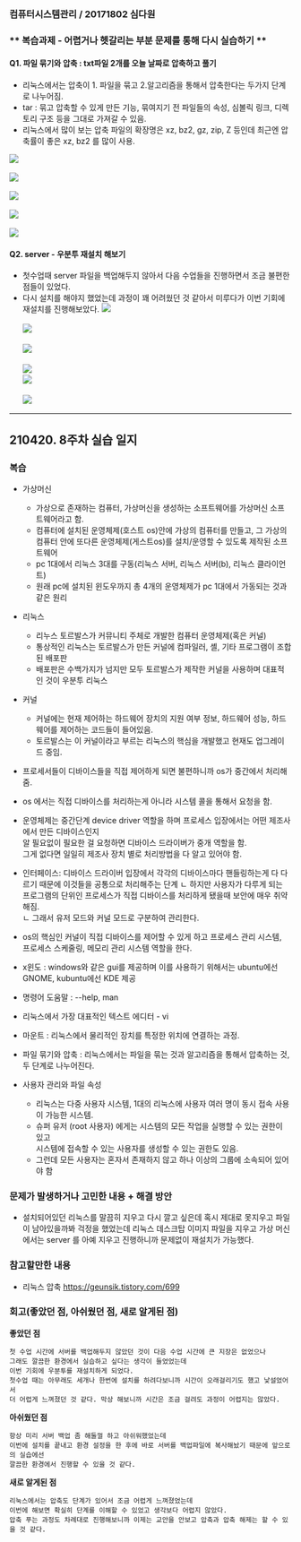 ### 컴퓨터시스템관리 / 20171802 심다원

###  ** 복습과제 - 어렵거나 헷갈리는 부분 문제를 통해 다시 실습하기 **  ###      
  #### Q1. 파일 묶기와 압축 : txt파일 2개를 오늘 날짜로 압축하고 풀기 #### 
  + 리눅스에서는 압축이 1. 파일을 묶고 2.알고리즘을 통해서 압축한다는 두가지 단계로 나누어짐.                 
  + tar : 묶고 압축할 수 있게 만든 기능, 묶여지기 전 파일들의 속성, 심볼릭 링크, 디렉토리 구조 등을 그대로 가져갈 수 있음.   
  + 리눅스에서 많이 보는 압축 파일의 확장명은 xz, bz2, gz, zip, Z 등인데 최근엔 압축률이 좋은 xz, bz2 를 많이 사용.    

<img src="https://user-images.githubusercontent.com/79961001/116030271-25896a80-a696-11eb-9978-a2fafa9326b1.png"></img><br/>      
<img src="https://user-images.githubusercontent.com/79961001/116030272-25896a80-a696-11eb-855b-07c80e43630a.png"></img><br/>     
<img src="https://user-images.githubusercontent.com/79961001/116030266-24583d80-a696-11eb-8f4e-d2c8649bc12f.png"></img><br/>          
<img src="https://user-images.githubusercontent.com/79961001/116030960-b90f6b00-a697-11eb-8d32-5f98eae8ef05.png"></img><br/>          
<img src="https://user-images.githubusercontent.com/79961001/116030962-ba409800-a697-11eb-839c-ec770afe01dc.png"></img><br/>          
      
      
   #### Q2. server - 우분투 재설치 해보기 ####
   + 첫수업때 server 파일을 백업해두지 않아서 다음 수업들을 진행하면서 조금 불편한 점들이 있었다.    
   + 다시 설치를 해야지 했었는데 과정이 꽤 어려웠던 것 같아서 미루다가 이번 기회에 재설치를 진행해보았다.
<img src="https://user-images.githubusercontent.com/79961001/116052071-3f39aa80-a6b4-11eb-9ccc-75cad5fb60d2.png"></img><br/>      
<img src="https://user-images.githubusercontent.com/79961001/116052081-406ad780-a6b4-11eb-8eec-93ac47061121.png"></img><br/>     
<img src="https://user-images.githubusercontent.com/79961001/116052084-41036e00-a6b4-11eb-8e32-64c32d7efc1e.png"></img><br/>          
<img src="https://user-images.githubusercontent.com/79961001/116052086-419c0480-a6b4-11eb-872a-3d5b1db0eec2.png"></img><br/>
<img src="https://user-images.githubusercontent.com/79961001/116061119-76608980-a6bd-11eb-91a9-be4f71d991ee.png"></img><br/>          
<img src="https://user-images.githubusercontent.com/79961001/116061099-706aa880-a6bd-11eb-9c1a-c3a56a22a5b3.png"></img><br/>
---   

## 210420. 8주차 실습 일지


### **복습**

  + 가상머신      
    + 가상으로 존재하는 컴퓨터, 가상머신을 생성하는 소프트웨어를 가상머신 소프트웨어라고 함.             
    + 컴퓨터에 설치된 운영체제(호스트 os)안에 가상의 컴퓨터를 만들고, 그 가상의 컴퓨터 안에 또다른 운영체제(게스트os)를
      설치/운영할 수 있도록 제작된 소프트웨어      
    + pc 1대에서 리눅스 3대를 구동(리눅스 서버, 리눅스 서버(b), 리눅스 클라이언트)        
    + 원래 pc에 설치된 윈도우까지 총 4개의 운영체제가 pc 1대에서 가동되는 것과 같은 원리        


  + 리눅스      
    + 리누스 토르발스가 커뮤니티 주체로 개발한 컴퓨터 운영체제(혹은 커널)           
    + 통상적인 리눅스는 토르발스가 만든 커널에 컴파일러, 셸, 기타 프로그램이 조합된 배포판    
    + 배포판은 수백가지가 넘지만 모두 토르발스가 제작한 커널을 사용하며 대표적인 것이 우분투 리눅스              
  
  
  + 커널      
    + 커널에는 현재 제어하는 하드웨어 장치의 지원 여부 정보, 하드웨어 성능, 하드웨어를 제어하는 코드들이 들어있음.                
    + 토르발스는 이 커널이라고 부르는 리눅스의 핵심을 개발했고 현재도 업그레이드 중임.                 
        
   
  + 프로세서들이 디바이스들을 직접 제어하게 되면 불편하니까 os가 중간에서 처리해줌.       
  + os 에서는 직접 디바이스를 처리하는게 아니라 시스템 콜을 통해서 요청을 함.    
  + 운영체제는 중간단계 device driver 역할을 하며 프로세스 입장에서는 어떤 제조사에서 만든 디바이스인지      
    알 필요없이 필요한 걸 요청하면 디바이스 드라이버가 중개 역할을 함.      
    그게 없다면 일일히 제조사 장치 별로 처리방법을 다 알고 있어야 함.     
  + 인터페이스: 디바이스 드라이버 입장에서 각각의 디바이스마다 핸들링하는게 다 다르기 때문에 이것들을 공통으로 처리해주는 단계      ㄴ 하지만 사용자가 다루게 되는 프로그램의 단위인 프로세스가 직접 디바이스를 처리하게 됐을때 보안에 매우 취약해짐.     
     ㄴ 그래서 유저 모드와 커널 모드로 구분하여 관리한다.   
  + os의 핵심인 커널이 직접 디바이스를 제어할 수 있게 하고 프로세스 관리 시스템,   
    프로세스 스케줄링, 메모리 관리 시스템 역할을 한다.  
  + x윈도 : windows와 같은 gui를 제공하며 이를 사용하기 위해서는 ubuntu에선 GNOME, kubuntu에선 KDE 제공          
  + 명령어 도움말 : --help, man    
  + 리눅스에서 가장 대표적인 텍스트 에디터 - vi      
  + 마운트 : 리눅스에서 물리적인 장치를 특정한 위치에 연결하는 과정.  
  + 파일 묶기와 압축 : 리눅스에서는 파일을 묶는 것과 알고리즘을 통해서 압축하는 것, 
    두 단계로 나누어진다.
     
  
  + 사용자 관리와 파일 속성     
    + 리눅스는 다중 사용자 시스템, 1대의 리눅스에 사용자 여러 명이 동시 접속 사용이 가능한 시스템.     
    + 슈퍼 유저 (root 사용자) 에게는 시스템의 모든 작업을 실행할 수 있는 권한이 있고    
      시스템에 접속할 수 있는 사용자를 생성할 수 있는 권한도 있음.     
    + 그런데 모든 사용자는 혼자서 존재하지 않고 하나 이상의 그룹에 소속되어 있어야 함
        
 
    
### **문제가 발생하거나 고민한 내용 + 해결 방안**  

  
  + 설치되어있던 리눅스를 말끔히 지우고 다시 깔고 싶은데 혹시 제대로 못지우고 파일이 남아있을까봐
    걱정을 했었는데 리눅스 데스크탑 이미지 파일을 지우고 가상 머신에서는 server 를 아예 지우고 진행하니까
    문제없이 재설치가 가능했다.



### **참고할만한 내용**      
  + 리눅스 압축
    https://geunsik.tistory.com/699 
      
  
### **회고(좋았던 점, 아쉬웠던 점, 새로 알게된 점)**

**좋았던 점**   
```
첫 수업 시간에 서버를 백업해두지 않았던 것이 다음 수업 시간에 큰 지장은 없었으나 
그래도 깔끔한 환경에서 실습하고 싶다는 생각이 들었었는데
이번 기회에 우분투를 재설치하게 되었다.
첫수업 때는 아무래도 세개나 한번에 설치를 하려다보니까 시간이 오래걸리기도 했고 낯설었어서
더 어렵게 느껴졌던 것 같다. 막상 해보니까 시간은 조금 걸려도 과정이 어렵지는 않았다.
```
**아쉬웠던 점**      
```
항상 미리 서버 백업 좀 해둘껄 하고 아쉬워했었는데    
이번에 설치를 끝내고 환경 설정을 한 후에 바로 서버를 백업파일에 복사해놨기 때문에 앞으로의 실습에선   
깔끔한 환경에서 진행할 수 있을 것 같다.            
```

**새로 알게된 점**   
```  
리눅스에서는 압축도 단계가 있어서 조금 어렵게 느껴졌었는데   
이번에 해보면 확실히 단계를 이해할 수 있었고 생각보다 어렵지 않았다.   
압축 푸는 과정도 차례대로 진행해보니까 이제는 교안을 안보고 압축과 압축 해제는 할 수 있을 것 같다.   
```
